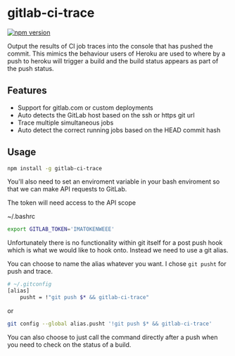 # gitlab-ci-trace
[![npm version](https://badge.fury.io/js/gitlab-ci-trace.svg)](https://www.npmjs.com/package/gitlab-ci-trace)

Output the results of CI job traces into the console that has pushed the commit.
This mimics the behaviour users of Heroku are used to where by a push to heroku will
trigger a build and the build status appears as part of the push status.


## Features

- Support for gitlab.com or custom deployments
- Auto detects the GitLab host based on the ssh or https git url
- Trace multiple simultaneous jobs
- Auto detect the correct running jobs based on the HEAD commit hash

## Usage

```sh
npm install -g gitlab-ci-trace
```

You'll also need to set an enviroment variable in your bash enviroment so that we can make API requests to GitLab.

The token will need access to the API scope

~/.bashrc
```bash
export GITLAB_TOKEN='IMATOKENWEEE'
```


Unfortunately there is no functionality within git itself for a post push hook which
is what we would like to hook onto. Instead we need to use a git alias.

You can choose to name the alias whatever you want. I chose `git pusht` for push and trace.


```bash
# ~/.gitconfig
[alias]
	pusht = !"git push $* && gitlab-ci-trace"
```

or

```sh
git config --global alias.pusht '!git push $* && gitlab-ci-trace'
```

You can also choose to just call the command directly after a push when you need
to check on the status of a build.
